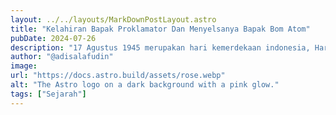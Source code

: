 ```yaml
---
layout: ../../layouts/MarkDownPostLayout.astro
title: "Kelahiran Bapak Proklamator Dan Menyelsanya Bapak Bom Atom"
pubDate: 2024-07-26
description: "17 Agustus 1945 merupakan hari kemerdekaan indonesia, Hari itu hari di kumandangkanya prokalamasi oleh Ir. Soekarno dan indonesia resmi menjadi negara yang berdaulat dan merdeka yang pada saat itu padahal Jepang masih menguasai Indonesia dan mereka memilliki kuasa atasnya, Lantas mengapa? Jepang malah melarikan diri dari Indonesia? jawabanya adalah karena diciptakan bom atom yang telah menawaskan lebih dari 180.000 orang di Hiroshima dan Nagasaki, Sejarah yang tak pernah di ceritakan di sekolah. Persatuan rakyat adalah penyebab kemerdekaan Indonesia ?, what a bullshit bukankah golongan tua dan muda saling bertengkar ketika golongan tua ingin kemerdekaan Indonesia diperlambat dan golongan muda ingin secepatnya meminta kepada Soekarno untuk mengumandangkan proklamasi."
author: "@adisalafudin"
image:
url: "https://docs.astro.build/assets/rose.webp"
alt: "The Astro logo on a dark background with a pink glow."
tags: ["Sejarah"]
---
```

